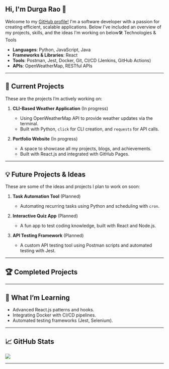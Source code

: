 ## Hi, I'm Durga Rao 👋

<!--
**durgarao-dev/durgarao-dev** is a ✨ _special_ ✨ repository because its `README.md` (this file) appears on your GitHub profile.

Here are some ideas to get you started:

- 🔭 I’m currently working on ...
- 🌱 I’m currently learning ...
- 👯 I’m looking to collaborate on ...
- 🤔 I’m looking for help with ...
- 💬 Ask me about ...
- 📫 How to reach me: ...
- 😄 Pronouns: ...
- ⚡ Fun fact: ...
-->
Welcome to my [GitHub profile!](https://github.com/durgarao-dev/durgarao-dev/) I'm a software developer with a passion for creating efficient, scalable applications. Below I've included an overview of my projects, skills, and the ideas I'm working on below🛠️ Technologies & Tools

- **Languages**: Python, JavaScript, Java
- **Frameworks & Libraries**: React
- **Tools**: Postman, Jest, Docker, Git, CI/CD (Jenkins, GitHub Actions)
- **APIs**: OpenWeatherMap, RESTful APIs

---

## 📂 Current Projects

These are the projects I’m actively working on:

1. **CLI-Based Weather Application** (In progress)
   - Using OpenWeatherMap API to provide weather updates via the terminal.
   - Built with Python, `click` for CLI creation, and `requests` for API calls.
   
2. **Portfolio Website** (In progress)
   - A space to showcase all my projects, blogs, and achievements.
   - Built with React.js and integrated with GitHub Pages.

---

## 💡 Future Projects & Ideas

These are some of the ideas and projects I plan to work on soon:

1. **Task Automation Tool** (Planned)
   - Automating recurring tasks using Python and scheduling with `cron`.
   
2. **Interactive Quiz App** (Planned)
   - A fun app to test coding knowledge, built with React and Node.js.
   
3. **API Testing Framework** (Planned)
   - A custom API testing tool using Postman scripts and automated testing with Jest.

---

## 🏆 Completed Projects


---

## 🌱 What I’m Learning

- Advanced React.js patterns and hooks.
- Integrating Docker with CI/CD pipelines.
- Automated testing frameworks (Jest, Selenium).

---

## 📈 GitHub Stats

<picture>
  <img src="https://github-readme-stats.vercel.app/api/top-langs/?username=durgarao-dev&layout=compact&theme=radical" />

</picture>


</picture>

---
